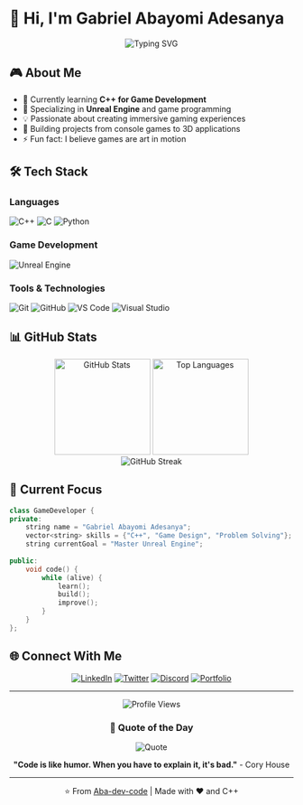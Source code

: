 # 👋 Hi, I'm Gabriel Abayomi Adesanya

<div align="center">
  <img src="https://readme-typing-svg.demolab.com?font=Fira+Code&weight=600&size=28&pause=1000&color=00D9FF&center=true&vCenter=true&width=435&lines=C%2B%2B+Game+Developer;Unreal+Engine+Enthusiast;Always+Learning+%F0%9F%9A%80" alt="Typing SVG" />
</div>

## 🎮 About Me

- 🔭 Currently learning **C++ for Game Development**
- 🎯 Specializing in **Unreal Engine** and game programming
- 💡 Passionate about creating immersive gaming experiences
- 🌱 Building projects from console games to 3D applications
- ⚡ Fun fact: I believe games are art in motion

## 🛠️ Tech Stack

### Languages
![C++](https://img.shields.io/badge/C++-00599C?style=for-the-badge&logo=cplusplus&logoColor=white)
![C](https://img.shields.io/badge/C-A8B9CC?style=for-the-badge&logo=c&logoColor=white)
![Python](https://img.shields.io/badge/Python-3776AB?style=for-the-badge&logo=python&logoColor=white)

### Game Development
![Unreal Engine](https://img.shields.io/badge/Unreal%20Engine-0E1128?style=for-the-badge&logo=unrealengine&logoColor=white)


### Tools & Technologies
![Git](https://img.shields.io/badge/Git-F05032?style=for-the-badge&logo=git&logoColor=white)
![GitHub](https://img.shields.io/badge/GitHub-181717?style=for-the-badge&logo=github&logoColor=white)
![VS Code](https://img.shields.io/badge/VS%20Code-007ACC?style=for-the-badge&logo=visualstudiocode&logoColor=white)
![Visual Studio](https://img.shields.io/badge/Visual%20Studio-5C2D91?style=for-the-badge&logo=visualstudio&logoColor=white)

## 📊 GitHub Stats

<div align="center">
  <img src="https://github-readme-stats.vercel.app/api?username=Aba-dev-code&show_icons=true&theme=tokyonight&hide_border=true&bg_color=0D1117&title_color=00D9FF&icon_color=00D9FF" alt="GitHub Stats" height="170"/>
  <img src="https://github-readme-stats.vercel.app/api/top-langs/?username=Aba-dev-code&layout=compact&theme=tokyonight&hide_border=true&bg_color=0D1117&title_color=00D9FF" alt="Top Languages" height="170"/>
</div>

<div align="center">
  <img src="https://github-readme-streak-stats.herokuapp.com/?user=Aba-dev-code&theme=tokyonight&hide_border=true&background=0D1117&stroke=00D9FF&ring=00D9FF&fire=00D9FF&currStreakLabel=00D9FF" alt="GitHub Streak" />
</div>

## 🎯 Current Focus

```cpp
class GameDeveloper {
private:
    string name = "Gabriel Abayomi Adesanya";
    vector<string> skills = {"C++", "Game Design", "Problem Solving"};
    string currentGoal = "Master Unreal Engine";
    
public:
    void code() {
        while (alive) {
            learn();
            build();
            improve();
        }
    }
};
```



## 🌐 Connect With Me

<div align="center">
  
[![LinkedIn](https://img.shields.io/badge/LinkedIn-0A66C2?style=for-the-badge&logo=linkedin&logoColor=white)](your-linkedin)
[![Twitter](https://img.shields.io/badge/Twitter-1DA1F2?style=for-the-badge&logo=twitter&logoColor=white)](your-twitter)
[![Discord](https://img.shields.io/badge/Discord-5865F2?style=for-the-badge&logo=discord&logoColor=white)](your-discord)
[![Portfolio](https://img.shields.io/badge/Portfolio-FF5722?style=for-the-badge&logo=google-chrome&logoColor=white)](your-website)

</div>

---

<div align="center">
  <img src="https://komarev.com/ghpvc/?username=Aba-dev-code&color=00D9FF&style=for-the-badge&label=Profile+Views" alt="Profile Views" />
</div>

<div align="center">
  
### 💭 Quote of the Day
  
![Quote](https://quotes-github-readme.vercel.app/api?type=horizontal&theme=tokyonight)

</div>

<div align="center">
  
**"Code is like humor. When you have to explain it, it's bad."** - Cory House

</div>

---

<div align="center">
  ⭐️ From <a href="https://github.com/Aba-dev-code">Aba-dev-code</a> | Made with ❤️ and C++
</div>

<!--
**Aba-dev-code/Aba-dev-code** is a ✨ _special_ ✨ repository because its `README.md` (this file) appears on your GitHub profile.

Here are some ideas to get you started:

- 🔭 I’m currently working on ...
- 🌱 I’m currently learning ...
- 👯 I’m looking to collaborate on ...
- 🤔 I’m looking for help with ...
- 💬 Ask me about ...
- 📫 How to reach me: ...
- 😄 Pronouns: ...
- ⚡ Fun fact: ...
-->
